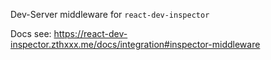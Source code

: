 Dev-Server middleware for `react-dev-inspector`

Docs see: https://react-dev-inspector.zthxxx.me/docs/integration#inspector-middleware
